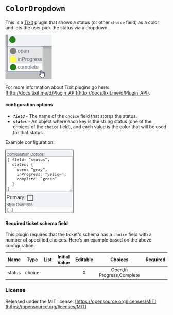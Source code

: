 `ColorDropdown`
=====


This is a [Tixit](https://tixit.me/) plugin that shows a status (or other `choice` field) as a color and lets the user pick the status via a dropdown.

![Example of ColorDropdown](ColorDropdown.png?raw=true)

For more information about Tixit plugins go here: [http://docs.tixit.me/d/Plugin_API](http://docs.tixit.me/d/Plugin_API).

#### configuration options

* ***`field`*** - The name of the `choice` field that stores the status.
* ***`states`*** - An object where each key is the string status (one of the choices of the `choice` field), and each value is the color that will be used for that status.

Example configuration: 

![ColorDropdown configuration](colorDropdown-configurationOptions.png?raw=true)

#### Required ticket schema field

This plugin requires that the ticket's schema has a `choice` field with a number of specified choices.  Here's an example based on the above configuration:

|    Name    |   Type   | List | Initial Value | Editable |             Choices            | Required |
|:----------:|:--------:|:----:|:-------------:|:--------:|:------------------------------:|:--------:|
| status     | choice   |      |               |    X     |  Open,In Progress,Complete     |          |


### License
Released under the MIT license: [https://opensource.org/licenses/MIT](https://opensource.org/licenses/MIT)
